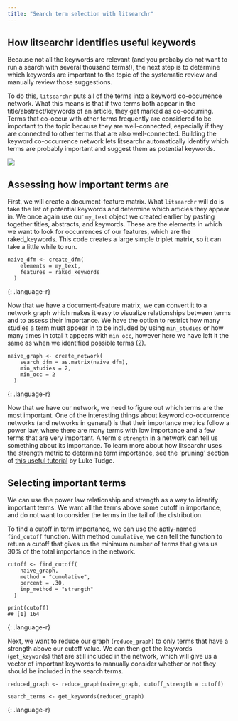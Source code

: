 ```yaml
---
title: "Search term selection with litsearchr"
---
```


## How litsearchr identifies useful keywords

Because not all the keywords are relevant (and you probaby do not want to run a search with several thousand terms!), the next step is to determine which keywords are important to the topic of the systematic review and manually review those suggestions. 

To do this, `litsearchr` puts all of the terms into a keyword co-occurrence network. What this means is that if two terms both appear in the title/abstract/keywords of an article, they get marked as co-occurring. Terms that co-occur with other terms frequently are considered to be important to the topic because they are well-connected, especially if they are connected to other terms that are also well-connected. Building the keyword co-occurrence network lets litsearchr automatically identify which terms are probably important and suggest them as potential keywords. 

![](../fig/example_KCN.png)


## Assessing how important terms are

First, we will create a document-feature matrix. What `litsearchr` will do is take the list of potential keywords and determine which articles they appear in. We once again use our `my_text` object we created earlier by pasting together titles, abstracts, and keywords. These are the elements in which we want to look for occurrences of our features, which are the raked_keywords. This code creates a large simple triplet matrix, so it can take a little while to run. 

~~~
naive_dfm <- create_dfm(
    elements = my_text,
    features = raked_keywords
  )
~~~
{: .language-r}

Now that we have a document-feature matrix, we can convert it to a network graph which makes it easy to visualize relationships between terms and to assess their importance. We have the option to restrict how many studies a term must appear in to be included by using `min_studies` or how many times in total it appears with `min_occ`, however here we have left it the same as when we identified possible terms (2).

~~~
naive_graph <- create_network(
    search_dfm = as.matrix(naive_dfm),
    min_studies = 2,
    min_occ = 2
  )
~~~
{: .language-r}


Now that we have our network, we need to figure out which terms are the most important. One of the interesting things about keyword co-occurrence networks (and networks in general) is that their importance metrics follow a power law, where there are many terms with low importance and a few terms that are very important. A term's `strength` in a network can tell us something about its importance. To learn more about how litsearchr uses the strength metric to determine term importance, see the 'pruning' section of [this useful tutorial](https://luketudge.github.io/litsearchr-tutorial/litsearchr_tutorial.html#Pruning) by Luke Tudge.



## Selecting important terms

We can use the power law relationship and strength as a way to identify important terms. We want all the terms above some cutoff in importance, and do not want to consider the terms in the tail of the distribution. 

To find a cutoff in term importance, we can use the aptly-named `find_cutoff` function. With method `cumulative`, we can tell the function to return a cutoff that gives us the minimum number of terms that gives us 30% of the total importance in the network. 

~~~
cutoff <- find_cutoff(
    naive_graph,
    method = "cumulative",
    percent = .30,
    imp_method = "strength"
  )
  
print(cutoff)
## [1] 164
~~~
{: .language-r}

Next, we want to reduce our graph (`reduce_graph`) to only terms that have a strength above our cutoff value. We can then get the keywords (`get_keywords`) that are still included in the network, which will give us a vector of important keywords to manually consider whether or not they should be included in the search terms. 

~~~
reduced_graph <- reduce_graph(naive_graph, cutoff_strength = cutoff)

search_terms <- get_keywords(reduced_graph)
~~~
{: .language-r}

